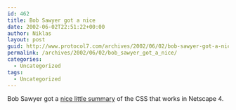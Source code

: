 ```yaml
---
id: 462
title: Bob Sawyer got a nice
date: 2002-06-02T22:51:22+00:00
author: Niklas
layout: post
guid: http://www.protocol7.com/archives/2002/06/02/bob-sawyer-got-a-nice/
permalink: /archives/2002/06/02/bob_sawyer_got_a_nice/
categories:
  - Uncategorized
tags:
  - Uncategorized
---
```

<div class='microid-8f6583c5aa14954643f3dda054971973cbed2ed6'>
  <p>
    Bob Sawyer got a <a href="http://www.bobsawyer.com/nn4css.html">nice little summary</a> of the CSS that works in Netscape 4.
  </p>
</div>